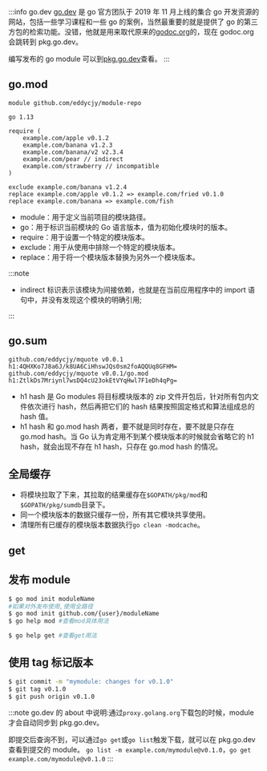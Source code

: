 :::info go.dev
[go.dev](https://go.dev/) 是 go 官方团队于 2019 年 11 月上线的集合 go 开发资源的网站，包括一些学习课程和一些 go 的案例，当然最重要的就是提供了 go 的第三方包的检索功能。没错，他就是用来取代原来的[godoc.org](http://godoc.org)的，现在 godoc.org 会跳转到 pkg.go.dev。

编写发布的 go module 可以到[pkg.go.dev](https://pkg.go.dev/)查看。
:::

## go.mod

```log
module github.com/eddycjy/module-repo

go 1.13

require (
    example.com/apple v0.1.2
    example.com/banana v1.2.3
    example.com/banana/v2 v2.3.4
    example.com/pear // indirect
    example.com/strawberry // incompatible
)

exclude example.com/banana v1.2.4
replace example.com/apple v0.1.2 => example.com/fried v0.1.0
replace example.com/banana => example.com/fish
```

- module：用于定义当前项目的模块路径。
- go：用于标识当前模块的 Go 语言版本，值为初始化模块时的版本。
- require：用于设置一个特定的模块版本。
- exclude：用于从使用中排除一个特定的模块版本。
- replace：用于将一个模块版本替换为另外一个模块版本。

:::note

- indirect 标识表示该模块为间接依赖，也就是在当前应用程序中的 import 语句中，并没有发现这个模块的明确引用;

:::

## go.sum

```log
github.com/eddycjy/mquote v0.0.1 h1:4QHXKo7J8a6J/k8UA6CiHhswJQs0sm2foAQQUq8GFHM=
github.com/eddycjy/mquote v0.0.1/go.mod h1:ZtlkDs7Mriynl7wsDQ4cU23okEtVYqHwl7F1eDh4qPg=
```

- h1 hash 是 Go modules 将目标模块版本的 zip 文件开包后，针对所有包内文件依次进行 hash，然后再把它们的 hash 结果按照固定格式和算法组成总的 hash 值。
- h1 hash 和 go.mod hash 两者，要不就是同时存在，要不就是只存在 go.mod hash。当 Go 认为肯定用不到某个模块版本的时候就会省略它的 h1 hash，就会出现不存在 h1 hash，只存在 go.mod hash 的情况。

## 全局缓存

- 将模块拉取了下来，其拉取的结果缓存在`$GOPATH/pkg/mod`和`$GOPATH/pkg/sumdb`目录下。
- 同一个模块版本的数据只缓存一份，所有其它模块共享使用。
- 清理所有已缓存的模块版本数据执行`go clean -modcache`。

## get

## 发布 module

```bash
$ go mod init moduleName
#如果对外发布使用,使用全路径
$ go mod init github.com/{user}/moduleName
$ go help mod #查看mod具体用法

$ go help get #查看get用法

```

## 使用 tag 标记版本

```bash
$ git commit -m "mymodule: changes for v0.1.0"
$ git tag v0.1.0
$ git push origin v0.1.0
```

:::note
go.dev 的 about 中说明:通过`proxy.golang.org`下载包的时候，module 才会自动同步到 pkg.go.dev。

即提交后查询不到，可以通过`go get`或`go list`触发下载，就可以在 pkg.go.dev 查看到提交的 module。
`go list -m example.com/mymodule@v0.1.0`，`go get example.com/mymodule@v0.1.0`
:::
